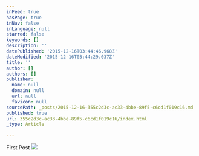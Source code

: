```yaml
---
inFeed: true
hasPage: true
inNav: false
inLanguage: null
starred: false
keywords: []
description: ''
datePublished: '2015-12-16T03:44:46.968Z'
dateModified: '2015-12-16T03:44:29.037Z'
title: ''
author: []
authors: []
publisher:
  name: null
  domain: null
  url: null
  favicon: null
sourcePath: _posts/2015-12-16-355c2d3c-ac33-4bbe-89f5-c6cd1f019c16.md
published: true
url: 355c2d3c-ac33-4bbe-89f5-c6cd1f019c16/index.html
_type: Article

---
```

First Post
![](https://the-grid-user-content.s3-us-west-2.amazonaws.com/35015450-ad76-420d-b37e-f44972431ccb.jpg)